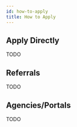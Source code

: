 ```yaml
---
id: how-to-apply
title: How to Apply
---
```


## Apply Directly

TODO

## Referrals

TODO

## Agencies/Portals

TODO
